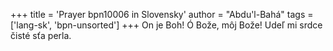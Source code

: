 +++
title = 'Prayer bpn10006 in Slovensky'
author = "Abdu'l-Bahá"
tags = ['lang-sk', 'bpn-unsorted']
+++
On je Boh! Ó Bože, môj Bože! Udeľ mi srdce čisté sťa perla.
